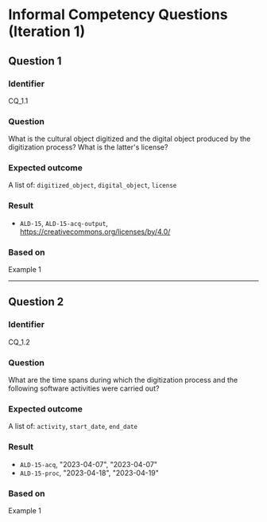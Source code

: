 # Informal Competency Questions (Iteration 1)

## Question 1

### Identifier
CQ_1.1

### Question
What is the cultural object digitized and the digital object produced by the digitization process? What is the latter's license?

### Expected outcome
A list of: `digitized_object`, `digital_object`, `license`

### Result
* `ALD-15`, `ALD-15-acq-output`, https://creativecommons.org/licenses/by/4.0/

### Based on 
Example 1

*** 

## Question 2

### Identifier 
CQ_1.2

### Question
What are the time spans during which the digitization process and the following software activities were carried out?

### Expected outcome
A list of: `activity`, `start_date`, `end_date`

### Result
* `ALD-15-acq`, "2023-04-07", "2023-04-07"
* `ALD-15-proc`, "2023-04-18", "2023-04-19"

### Based on
Example 1